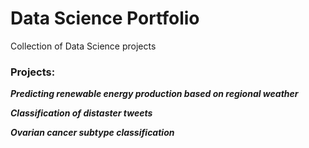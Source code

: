 # Data Science Portfolio
Collection of Data Science projects


### Projects:


***Predicting renewable energy production based on regional weather***

***Classification of distaster tweets***

***Ovarian cancer subtype classification***



